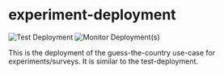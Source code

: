 # experiment-deployment
![Test Deployment](https://github.com/XAI-Demonstrator/xai-demonstrator/workflows/Test%20Deployment/badge.svg) ![Monitor Deployment(s)](https://github.com/XAI-Demonstrator/template-service/workflows/Monitor%20Deployment(s)/badge.svg)

This is the deployment of the guess-the-country use-case for experiments/surveys. It is similar to the test-deployment.


